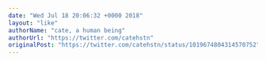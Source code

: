 ```yaml
---
date: "Wed Jul 18 20:06:32 +0000 2018"
layout: "like"
authorName: "cate, a human being"
authorUrl: "https://twitter.com/catehstn"
originalPost: "https://twitter.com/catehstn/status/1019674804314570752"
---
```

